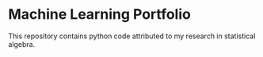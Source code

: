 # Machine Learning Portfolio
This repository contains python code attributed to my research in statistical algebra.
